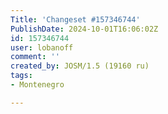```yaml
---
Title: 'Changeset #157346744'
PublishDate: 2024-10-01T16:06:02Z
id: 157346744
user: lobanoff
comment: ''
created_by: JOSM/1.5 (19160 ru)
tags:
- Montenegro

---
```

